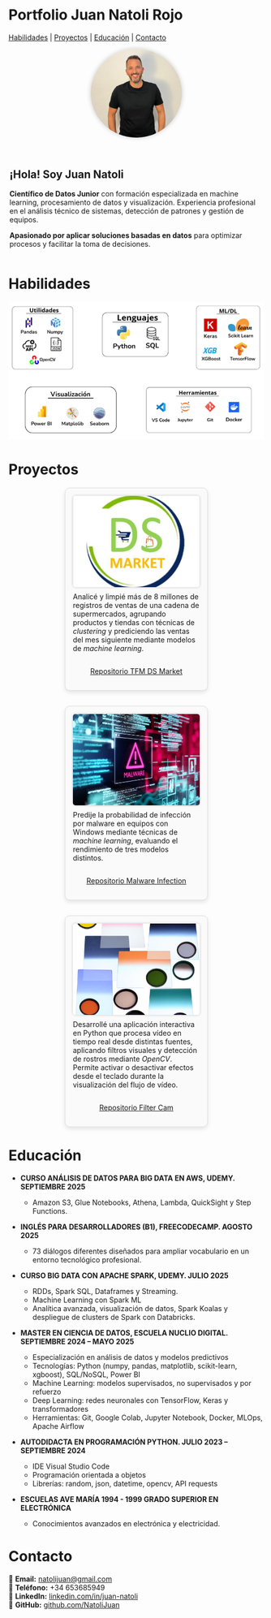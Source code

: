 <style>
header h1, .page-header {
  display: none;
}
</style>

# Portfolio Juan Natoli Rojo


[Habilidades](#habilidades) | [Proyectos](#proyectos) | [Educación](#educación) | [Contacto](#contacto)

<div style="display: flex; align-items: center; justify-content: center; gap: 30px; flex-wrap: wrap;">

  <img src="33eacd50-0f45-482b-962d-1836215c1b3e.png" alt="Foto de perfil" width="180" style="border-radius:50%; box-shadow: 0 0 10px rgba(0,0,0,0.2);">

  <div style="max-width: 500px; text-align: left;">
    <h2>¡Hola! Soy Juan Natoli</h2>
    <p><strong>Científico de Datos Junior</strong> con formación especializada en machine learning, procesamiento de datos y visualización. Experiencia profesional en el análisis técnico de sistemas, detección de patrones y gestión de equipos.</p>
    <p><strong>Apasionado por aplicar soluciones basadas en datos</strong> para optimizar procesos y facilitar la toma de decisiones.</p>
  </div>

</div>


# Habilidades

![Captura_de_pantalla_2025-10-19_215155.png](Captura_de_pantalla_2025-10-19_215155.png)


# Proyectos

<div style="display: flex; justify-content: space-around; flex-wrap: wrap; gap: 30px; align-items: flex-start;">

  <!-- Proyecto 1 -->
  <div style="width: 250px; text-align: center; border: 1px solid #ddd; border-radius: 10px; padding: 15px; box-shadow: 0 4px 8px rgba(0,0,0,0.1); background-color: #fafafa; display: flex; flex-direction: column; align-items: center;">
    <img src="image5-h_mgtptvsy.jpg" alt="TFM DS Market" style="width: 250px; height: 180px; object-fit: cover; border-radius: 5px; box-shadow: 0 0 5px rgba(0,0,0,0.2);">
    <p style="margin-top: 10px; text-align: left;">Analicé y limpié más de 8 millones de registros de ventas de una cadena de supermercados, agrupando productos y tiendas con técnicas de <em>clustering</em> y prediciendo las ventas del mes siguiente mediante modelos de <em>machine learning</em>.</p>
    <p><a href="https://github.com/NatoliJuan/TFM-DS-Market">Repositorio TFM DS Market</a></p>
  </div>

  <!-- Proyecto 2 -->
  <div style="width: 250px; text-align: center; border: 1px solid #ddd; border-radius: 10px; padding: 15px; box-shadow: 0 4px 8px rgba(0,0,0,0.1); background-color: #fafafa; display: flex; flex-direction: column; align-items: center;">
    <img src="image17-h_mgtq6a7s.jpg" alt="Malware Infection" style="width: 250px; height: 180px; object-fit: cover; border-radius: 5px; box-shadow: 0 0 5px rgba(0,0,0,0.2);">
    <p style="margin-top: 10px; text-align: left;">Predije la probabilidad de infección por malware en equipos con Windows mediante técnicas de <em>machine learning</em>, evaluando el rendimiento de tres modelos distintos.</p>
    <p><a href="https://github.com/NatoliJuan/Malware-infection">Repositorio Malware Infection</a></p>
  </div>

  <!-- Proyecto 3 -->
  <div style="width: 250px; text-align: center; border: 1px solid #ddd; border-radius: 10px; padding: 15px; box-shadow: 0 4px 8px rgba(0,0,0,0.1); background-color: #fafafa; display: flex; flex-direction: column; align-items: center;">
    <img src="filtros02.jpg" alt="Filter Cam" style="width: 250px; height: 180px; object-fit: cover; border-radius: 5px; box-shadow: 0 0 5px rgba(0,0,0,0.2);">
    <p style="margin-top: 10px; text-align: left;">Desarrollé una aplicación interactiva en Python que procesa vídeo en tiempo real desde distintas fuentes, aplicando filtros visuales y detección de rostros mediante <em>OpenCV</em>. Permite activar o desactivar efectos desde el teclado durante la visualización del flujo de vídeo.</p>
    <p><a href="https://github.com/NatoliJuan/Filter-Cam">Repositorio Filter Cam</a></p>
  </div>

</div>




# Educación

- **CURSO ANÁLISIS DE DATOS PARA BIG DATA EN AWS, UDEMY. SEPTIEMBRE 2025**  
  - Amazon S3, Glue Notebooks, Athena, Lambda, QuickSight y Step Functions.
    
- **INGLÉS PARA DESARROLLADORES (B1), FREECODECAMP. AGOSTO 2025**  
  - 73 diálogos diferentes diseñados para ampliar vocabulario en un entorno tecnológico profesional.

- **CURSO BIG DATA CON APACHE SPARK, UDEMY. JULIO 2025**  
  - RDDs, Spark SQL, Dataframes y Streaming.  
  - Machine Learning con Spark ML  
  - Analítica avanzada, visualización de datos, Spark Koalas y despliegue de clusters de Spark con Databricks.

- **MASTER EN CIENCIA DE DATOS, ESCUELA NUCLIO DIGITAL. SEPTIEMBRE 2024 – MAYO 2025**  
  - Especialización en análisis de datos y modelos predictivos  
  - Tecnologías: Python (numpy, pandas, matplotlib, scikit-learn, xgboost), SQL/NoSQL, Power BI  
  - Machine Learning: modelos supervisados, no supervisados y por refuerzo  
  - Deep Learning: redes neuronales con TensorFlow, Keras y transformadores  
  - Herramientas: Git, Google Colab, Jupyter Notebook, Docker, MLOps, Apache Airflow

- **AUTODIDACTA EN PROGRAMACIÓN PYTHON. JULIO 2023 – SEPTIEMBRE 2024**  
  - IDE Visual Studio Code  
  - Programación orientada a objetos  
  - Librerías: random, json, datetime, opencv, API requests

- **ESCUELAS AVE MARÍA 1994 - 1999 GRADO SUPERIOR EN ELECTRÓNICA**  
  - Conocimientos avanzados en electrónica y electricidad.


# Contacto

📧 **Email:** natolijuan@gmail.com  
📱 **Teléfono:** +34 653685949  
💼 **LinkedIn:** [linkedin.com/in/juan-natoli](https://www.linkedin.com/in/juan-natoli/)  
🐙 **GitHub:** [github.com/NatoliJuan](https://github.com/NatoliJuan)




